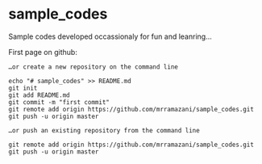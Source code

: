 # sample_codes
Sample codes developed occassionaly for fun and leanring...

First page on github:
	
	…or create a new repository on the command line

	echo "# sample_codes" >> README.md
	git init
	git add README.md
	git commit -m "first commit"
	git remote add origin https://github.com/mrramazani/sample_codes.git
	git push -u origin master

	…or push an existing repository from the command line

	git remote add origin https://github.com/mrramazani/sample_codes.git
	git push -u origin master


